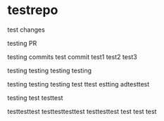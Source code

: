 # testrepo

test changes

testing PR

testing commits
test commit
test1
test2
test3

testing
testing
testing
testing

testing
testing
testing
test
ttest
estting
adtesttest

testing
test
testtest

testtesttest
testtesttesttest
testtesttest
test
test
test
